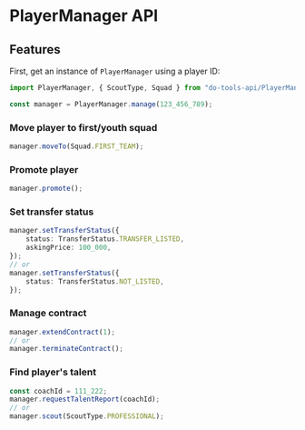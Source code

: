 # PlayerManager API

## Features
First, get an instance of `PlayerManager` using a player ID:

```typescript
import PlayerManager, { ScoutType, Squad } from "do-tools-api/PlayerManager";

const manager = PlayerManager.manage(123_456_789);
```
### Move player to first/youth squad
```typescript
manager.moveTo(Squad.FIRST_TEAM);
```
### Promote player
```typescript
manager.promote();
```
### Set transfer status
```typescript
manager.setTransferStatus({
    status: TransferStatus.TRANSFER_LISTED,
    askingPrice: 100_000,
});
// or
manager.setTransferStatus({
    status: TransferStatus.NOT_LISTED,
});
```
### Manage contract
```typescript
manager.extendContract(1);
// or
manager.terminateContract();
```
### Find player's talent

```typescript
const coachId = 111_222;
manager.requestTalentReport(coachId);
// or
manager.scout(ScoutType.PROFESSIONAL);
```